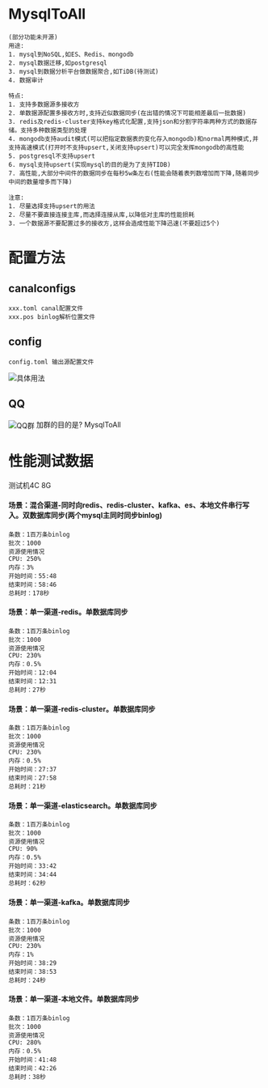 # MysqlToAll

```
(部分功能未开源)
用途:
1. mysql到NoSQL,如ES、Redis、mongodb
2. mysql数据迁移,如postgresql
3. mysql到数据分析平台做数据聚合,如TiDB(待测试)
4. 数据审计

特点:
1. 支持多数据源多接收方
2. 单数据源配置多接收方时,支持近似数据同步(在出错的情况下可能相差最后一批数据)
3. redis及redis-cluster支持key格式化配置,支持json和分割字符串两种方式的数据存储。支持多种数据类型的处理
4. mongodb支持audit模式(可以把指定数据表的变化存入mongodb)和normal两种模式,并支持高速模式(打开时不支持upsert,关闭支持upsert)可以完全发挥mongodb的高性能
5. postgresql不支持upsert
6. mysql支持upsert(实现mysql的目的是为了支持TIDB)
7. 高性能,大部分中间件的数据同步在每秒5w条左右(性能会随着表列数增加而下降,随着同步中间的数量增多而下降)

注意:
1. 尽量选择支持upsert的用法
2. 尽量不要直接连接主库,而选择连接从库,以降低对主库的性能损耗
3. 一个数据源不要配置过多的接收方,这样会造成性能下降迅速(不要超过5个)
```

# 配置方法

## canalconfigs
```
xxx.toml canal配置文件
xxx.pos binlog解析位置文件
```

## config
```
config.toml 输出源配置文件
```
<img  src="https://github.com/gitstliu/MysqlToAll/blob/master/diss_config_ch.png"  alt="具体用法" align=center />

## QQ
<img  src="https://github.com/gitstliu/MysqlToAll/blob/master/QQ%E7%BE%A4%E5%90%8D%E7%89%87.png"  alt="QQ群" align=center />
加群的目的是? MysqlToAll


# 性能测试数据

测试机4C 8G


#### 场景：混合渠道-同时向redis、redis-cluster、kafka、es、本地文件串行写入。双数据库同步(两个mysql主同时同步binlog)
```
条数：1百万条binlog
批次：1000
资源使用情况
CPU: 250%
内存：3%
开始时间：55:48
结束时间：58:46
总耗时：178秒
```


#### 场景：单一渠道-redis。单数据库同步
```
条数：1百万条binlog
批次：1000
资源使用情况
CPU: 230%
内存：0.5%
开始时间：12:04
结束时间：12:31
总耗时：27秒
```

#### 场景：单一渠道-redis-cluster。单数据库同步
```
条数：1百万条binlog
批次：1000
资源使用情况
CPU: 230%
内存：0.5%
开始时间：27:37
结束时间：27:58
总耗时：21秒
```

#### 场景：单一渠道-elasticsearch。单数据库同步
```
条数：1百万条binlog
批次：1000
资源使用情况
CPU: 90%
内存：0.5%
开始时间：33:42
结束时间：34:44
总耗时：62秒
```

#### 场景：单一渠道-kafka。单数据库同步
```
条数：1百万条binlog
批次：1000
资源使用情况
CPU: 230%
内存：1%
开始时间：38:29
结束时间：38:53
总耗时：24秒
```


#### 场景：单一渠道-本地文件。单数据库同步
```
条数：1百万条binlog
批次：1000
资源使用情况
CPU: 280%
内存：0.5%
开始时间：41:48
结束时间：42:26
总耗时：38秒
```
